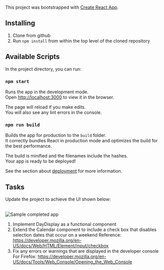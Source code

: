 This project was bootstrapped with [Create React App](https://github.com/facebook/create-react-app).

## Installing

1. Clone from github
2. Run `npm install` from within the top level of the cloned repository

## Available Scripts

In the project directory, you can run:

### `npm start`

Runs the app in the development mode.<br />
Open [http://localhost:3000](http://localhost:3000) to view it in the browser.

The page will reload if you make edits.<br />
You will also see any lint errors in the console.

### `npm run build`

Builds the app for production to the `build` folder.<br />
It correctly bundles React in production mode and optimizes the build for the best performance.

The build is minified and the filenames include the hashes.<br />
Your app is ready to be deployed!

See the section about [deployment](https://facebook.github.io/create-react-app/docs/deployment) for more information.

## Tasks

Update the project to achieve the UI shown below:<br /><br />

![Sample completed app](https://github.com/nikosandronikos/reactCalendarIncomplete/blob/master/example.PNG)

1. Implement DayDisplay as a functional component
2. Extend the Calendar component to include a check box that disables selection
   dates that occur on a weekend
   Reference: https://developer.mozilla.org/en-US/docs/Web/HTML/Element/input/checkbox
3. Fix any errors or warnings that are displayed in the developer console
   For Firefox: https://developer.mozilla.org/en-US/docs/Tools/Web_Console/Opening_the_Web_Console

